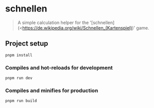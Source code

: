 # schnellen

> A simple calculation helper for the '[schnellen](<https://de.wikipedia.org/wiki/Schnellen_(Kartenspiel))' game.

## Project setup

```
pnpm install
```

### Compiles and hot-reloads for development

```
pnpm run dev
```

### Compiles and minifies for production

```
pnpm run build
```
